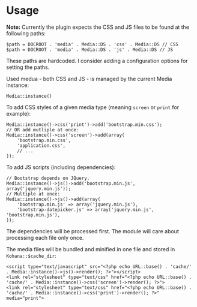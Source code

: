 # Usage

**Note:** Currently the plugin expects the CSS and JS files to be found at the following paths:

    $path = DOCROOT . 'media' . Media::DS . 'css' . Media::DS // CSS
    $path = DOCROOT . 'media' . Media::DS . 'js' . Media::DS // JS

These paths are hardcoded. I consider adding a configuration options for setting the paths.

Used medua - both CSS and JS - is managed by the current Media instance:

    Media::instance()

To add CSS styles of a given media type (meaning `screen` or `print` for example):

    Media::instance()->css('print')->add('bootstrap.min.css');
    // OR add mutliple at once:
    Media::instance()->css('screen')->add(array(
        'bootstrap.min.css',
        'application.css',
        // ...
    ));

To add JS scripts (including dependencies):

    // Bootstrap depends on JQuery.
    Media::instance()->js()->add('bootstrap.min.js', array('jquery.min.js'));
    // Multiple at once:
    Media::instance()->js()->add(array(
        'bootstrap.min.js' => array('jquery.min.js'),
        'bootstrap-datepicker.js' => array('jquery.min.js', 'bootstrap.min.js'),
    ));

The dependencies will be processed first. The module will care about processing each file only once.

The media files will be bundled and minified in one file and stored in `Kohana::$cache_dir`:

    <script type="text/javascript" src="<?php echo URL::base() . 'cache/' . Media::instance()->js()->render(); ?>"></script>
    <link rel="stylesheet" type="text/css" href="<?php echo URL::base() . 'cache/' . Media::instance()->css('screen')->render(); ?>">
    <link rel="stylesheet" type="text/css" href="<?php echo URL::base() . 'cache/' . Media::instance()->css('print')->render(); ?>" media="print">
